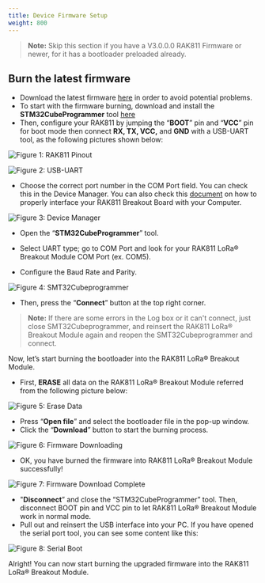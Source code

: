 ```yaml
---
title: Device Firmware Setup
weight: 800
---
```


>**Note:** Skip this section if you have a V3.0.0.0 RAK811 Firmware or newer, for it has a bootloader preloaded already. 

## Burn the latest firmware
* Download the latest firmware [here](https://downloads.rakwireless.com/en/LoRa/RAK811/Firmware/) in order to avoid potential problems.
* To start with the firmware burning, download and install the **STM32CubeProgrammer** tool [here](https://www.st.com/content/st_com/en/products/development-tools/software-development-tools/stm32-software-development-tools/stm32-programmers/stm32cubeprog.html#overview)
* Then, configure your RAK811 by jumping the “**BOOT**” pin and “**VCC**” pin for boot mode then connect **RX, TX, VCC,** and **GND** with a USB-UART tool, as the following pictures shown below:

![Figure 1: RAK811 Pinout](images/rak811pin.jpg)
 
![Figure 2: USB-UART](images/usbtouart.jpg)

* Choose the correct port number in the COM Port field. You can check this in the Device Manager. You can also check this [document](https://doc.rakwireless.com/rak811-lora---breakout-module/interfacing-with-rak811-lora-breakout-module) on how to properly interface your RAK811 Breakout Board with your Computer.

![Figure 3: Device Manager](images/devicemanager.jpg)

* Open the “**STM32CubeProgrammer**” tool.
*  Select UART type; go to COM Port and look for your RAK811 LoRa® Breakout Module COM Port (ex. COM5).

*  Configure the Baud Rate and Parity.

![Figure 4: SMT32Cubeprogrammer](images/smt.png)

* Then, press the “**Connect**” button at the top right corner.
>**Note:** If there are some errors in the Log box or it can't connect, just close SMT32Cubeprogrammer, and reinsert the RAK811 LoRa® Breakout Module again and reopen the SMT32Cubeprogrammer and connect.

Now, let’s start burning the bootloader into the RAK811 LoRa® Breakout Module.

* First, **ERASE** all data on the RAK811 LoRa® Breakout Module referred from the following picture below:

![Figure 5: Erase Data](images/erasedata.jpg)

* Press “**Open file**” and select the bootloader file in the pop-up window.
* Click the “**Download**” button to start the burning process.

![Figure 6: Firmware Downloading](images/downloadfirmware.jpg)

* OK, you have burned the firmware into RAK811 LoRa® Breakout Module successfully!

![Figure 7: Firmware Download Complete](images/downloadcomplete.jpg)

* "**Disconnect**” and close the “STM32CubeProgrammer” tool. Then, disconnect BOOT pin and VCC pin to let RAK811 LoRa® Breakout Module work in normal mode.
* Pull out and reinsert the USB interface into your PC.
If you have opened the serial port tool, you can see some content like this:

![Figure 8: Serial Boot](images/serialbootmode.jpg)

Alright! You can now start burning the upgraded firmware into the RAK811 LoRa® Breakout Module.
